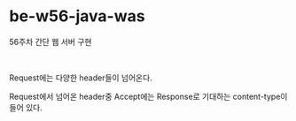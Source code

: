# be-w56-java-was
56주차 간단 웹 서버 구현

<br>

Request에는 다양한 header들이 넘어온다.

Request에서 넘어온 header중 Accept에는 Response로 기대하는 content-type이 들어 있다.

